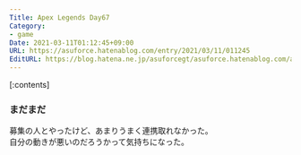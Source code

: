 ```yaml
---
Title: Apex Legends Day67
Category:
- game
Date: 2021-03-11T01:12:45+09:00
URL: https://asuforce.hatenablog.com/entry/2021/03/11/011245
EditURL: https://blog.hatena.ne.jp/asuforcegt/asuforce.hatenablog.com/atom/entry/26006613701820439
---
```


[:contents]

### まだまだ

募集の人とやったけど、あまりうまく連携取れなかった。  
自分の動きが悪いのだろうかって気持ちになった。  
